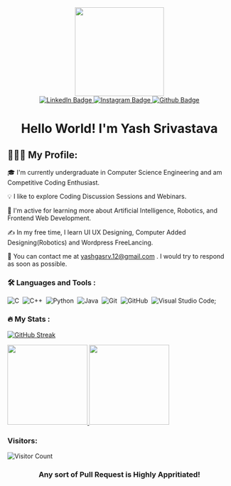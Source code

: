 <div id="header" align="center">
  <img src="https://media.giphy.com/media/90EOT1pnHrxr1GAoSR/giphy.gif" width="200"/>
</div>

<div id="badges" align="center">
  <a href="https://www.linkedin.com/in/yash-srivastava-coder14/">
    <img src="https://img.shields.io/badge/LinkedIn-blue?style=for-the-badge&logo=linkedin&logoColor=white" alt="LinkedIn Badge"/>
  </a>
  <a href="https://www.instagram.com/y.as.h14/">
    <img src="https://img.shields.io/badge/Instagram-red?style=for-the-badge&logo=Instagram&logoColor=white" alt="Instagram Badge"/>
  </a> 
  <a href="https://github.com/YashSri14">
    <img src="https://img.shields.io/badge/github-purple?style=for-the-badge&logo=github&logoColor=white" alt="Github Badge"/>
  </a>
  
</div>

<div id="header" align="center">
  <h1>Hello World! I'm <b>Yash Srivastava</b></h1>
</div>

<h2>👨🏻‍💻  My Profile:</h2>

🎓  I'm currently undergraduate in Computer Science Engineering and am Competitive Coding Enthusiast.

💡  I like to explore Coding Discussion Sessions and Webinars.

🌱  I'm active for learning more about Artificial Intelligence, Robotics, and Frontend Web Development.

✍️  In my free time, I learn UI UX Designing, Computer Added Designing(Robotics) and Wordpress FreeLancing.

📧  You can contact me at yashgasrv.12@gmail.com . I would try to respond as soon as possible.



### :hammer_and_wrench: Languages and Tools :

![C](https://img.shields.io/badge/-C-05122A?style=flat&logo=C&logoColor=A8B9CC)&nbsp;
![C++](https://img.shields.io/badge/-C++-05122A?style=flat&logo=C%2B%2B&logoColor=00599C)&nbsp;
![Python](https://img.shields.io/badge/-Python-05122A?style=flat&logo=python)&nbsp;
![Java](https://img.shields.io/badge/-Java-05122A?style=flat&logo=Java&logoColor=FFA518)&nbsp;
![Git](https://img.shields.io/badge/-Git-05122A?style=flat&logo=git)&nbsp;
![GitHub](https://img.shields.io/badge/-GitHub-05122A?style=flat&logo=github)&nbsp;
![Visual Studio Code](https://img.shields.io/badge/-Visual%20Studio%20Code-05122A?style=flat&logo=visual-studio-code&logoColor=007ACC);

### :fire: My Stats :

[![GitHub Streak](http://github-readme-streak-stats.herokuapp.com?user=YashSri14&theme=dark&background=000000)](https://git.io/streak-stats)
<p align="left">
<a href="https://github.com/YashSri14">
  <img height="180em" src="https://github-readme-stats-eight-theta.vercel.app/api?username=YashSri14&show_icons=true&theme=dark&background=000000&include_all_commits=true&count_private=true"/>
  <img height="180em" src="https://github-readme-stats-eight-theta.vercel.app/api/top-langs/?username=YashSri14&layout=compact&langs_count=8&theme=dark&background=000000"/>
</a>
</p>

<h3><b>Visitors:</b></h3>

![Visitor Count](https://profile-counter.glitch.me/{YashSri14}/count.svg)

<div id="header" align="center">
  <h3>Any sort of Pull Request is Highly Appritiated!</h3>
</div>
